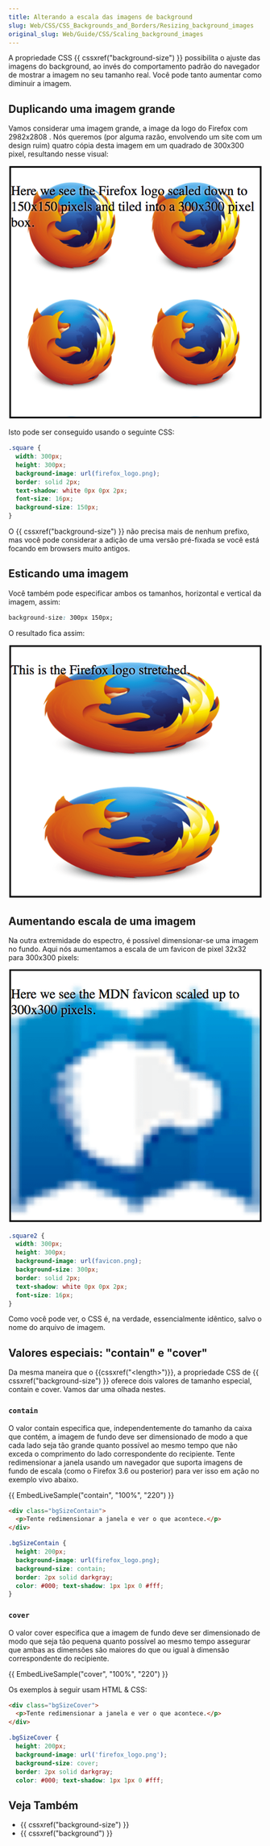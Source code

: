 ```yaml
---
title: Alterando a escala das imagens de background
slug: Web/CSS/CSS_Backgrounds_and_Borders/Resizing_background_images
original_slug: Web/Guide/CSS/Scaling_background_images
---
```


A propriedade CSS {{ cssxref("background-size") }} possibilita o ajuste das imagens do background, ao invés do comportamento padrão do navegador de mostrar a imagem no seu tamanho real. Você pode tanto aumentar como diminuir a imagem.

## Duplicando uma imagem grande

Vamos considerar uma imagem grande, a image da logo do Firefox com 2982x2808 . Nós queremos (por alguma razão, envolvendo um site com um design ruim) quatro cópia desta imagem em um quadrado de 300x300 pixel, resultando nesse visual:

![](ss1.png)

Isto pode ser conseguido usando o seguinte CSS:

```css
.square {
  width: 300px;
  height: 300px;
  background-image: url(firefox_logo.png);
  border: solid 2px;
  text-shadow: white 0px 0px 2px;
  font-size: 16px;
  background-size: 150px;
}
```

O {{ cssxref("background-size") }} não precisa mais de nenhum prefixo, mas você pode considerar a adição de uma versão pré-fixada se você está focando em browsers muito antigos.

## Esticando uma imagem

Você também pode especificar ambos os tamanhos, horizontal e vertical da imagem, assim:

```css
background-size: 300px 150px;
```

O resultado fica assim:

![](ss2.png)

## Aumentando escala de uma imagem

Na outra extremidade do espectro, é possível dimensionar-se uma imagem no fundo. Aqui nós aumentamos a escala de um favicon de pixel 32x32 para 300x300 pixels:

![](ss3.png)

```css
.square2 {
  width: 300px;
  height: 300px;
  background-image: url(favicon.png);
  background-size: 300px;
  border: solid 2px;
  text-shadow: white 0px 0px 2px;
  font-size: 16px;
}
```

Como você pode ver, o CSS é, na verdade, essencialmente idêntico, salvo o nome do arquivo de imagem.

## Valores especiais: "contain" e "cover"

Da mesma maneira que o {{cssxref("&lt;length&gt;")}}, a propriedade CSS de {{ cssxref("background-size") }} oferece dois valores de tamanho especial, contain e cover. Vamos dar uma olhada nestes.

### `contain`

O valor contain especifica que, independentemente do tamanho da caixa que contém, a imagem de fundo deve ser dimensionado de modo a que cada lado seja tão grande quanto possível ao mesmo tempo que não exceda o comprimento do lado correspondente do recipiente. Tente redimensionar a janela usando um navegador que suporta imagens de fundo de escala (como o Firefox 3.6 ou posterior) para ver isso em ação no exemplo vivo abaixo.

{{ EmbedLiveSample("contain", "100%", "220") }}

```html
<div class="bgSizeContain">
  <p>Tente redimensionar a janela e ver o que acontece.</p>
</div>
```

```css
.bgSizeContain {
  height: 200px;
  background-image: url(firefox_logo.png);
  background-size: contain;
  border: 2px solid darkgray;
  color: #000; text-shadow: 1px 1px 0 #fff;
}
```

### `cover`

O valor cover especifica que a imagem de fundo deve ser dimensionado de modo que seja tão pequena quanto possível ao mesmo tempo assegurar que ambas as dimensões são maiores do que ou igual à dimensão correspondente do recipiente.

{{ EmbedLiveSample("cover", "100%", "220") }}

Os exemplos à seguir usam HTML & CSS:

```html
<div class="bgSizeCover">
  <p>Tente redimensionar a janela e ver o que acontece.</p>
</div>
```

```css
.bgSizeCover {
  height: 200px;
  background-image: url('firefox_logo.png');
  background-size: cover;
  border: 2px solid darkgray;
  color: #000; text-shadow: 1px 1px 0 #fff;
```

## Veja Também

- {{ cssxref("background-size") }}
- {{ cssxref("background") }}
